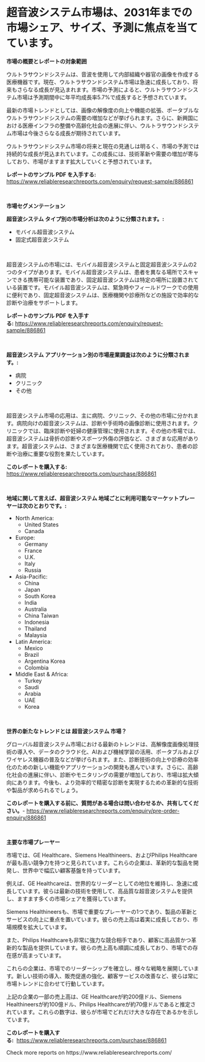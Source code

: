 <p><h1>超音波システム市場は、2031年までの市場シェア、サイズ、予測に焦点を当てています。</h1></p><p><strong>市場の概要とレポートの対象範囲</strong></p>
<p><p>ウルトラサウンドシステムは、音波を使用して内部組織や器官の画像を作成する医療機器です。現在、ウルトラサウンドシステム市場は急速に成長しており、将来もさらなる成長が見込まれます。市場の予測によると、ウルトラサウンドシステム市場は予測期間中に年平均成長率5.7%で成長すると予想されています。</p><p>最新の市場トレンドとしては、画像の解像度の向上や機能の拡張、ポータブルなウルトラサウンドシステムの需要の増加などが挙げられます。さらに、新興国における医療インフラの整備や高齢化社会の進展に伴い、ウルトラサウンドシステム市場は今後さらなる成長が期待されています。</p><p>ウルトラサウンドシステム市場の将来と現在の見通しは明るく、市場の予測では持続的な成長が見込まれています。この成長には、技術革新や需要の増加が寄与しており、市場がますます拡大していくと予想されています。</p></p>
<p><strong>レポートのサンプル PDF を入手する:</strong> <a href="https://www.reliableresearchreports.com/enquiry/request-sample/886861">https://www.reliableresearchreports.com/enquiry/request-sample/886861</a></p>
<p>&nbsp;</p>
<p><strong>市場セグメンテーション</strong></p>
<p><strong>超音波システム タイプ別の市場分析は次のように分類されます。:</strong></p>
<p><ul><li>モバイル超音波システム</li><li>固定式超音波システム</li></ul></p>
<p>&nbsp;</p>
<p><p>超音波システムの市場には、モバイル超音波システムと固定超音波システムの2つのタイプがあります。モバイル超音波システムは、患者を異なる場所でスキャンできる携帯可能な装置であり、固定超音波システムは特定の場所に設置されている装置です。モバイル超音波システムは、緊急時やフィールドワークでの使用に便利であり、固定超音波システムは、医療機関や診療所などの施設で効率的な診断や治療をサポートします。</p></p>
<p><strong>レポートのサンプル PDF を入手する:</strong>&nbsp;<a href="https://www.reliableresearchreports.com/enquiry/request-sample/886861">https://www.reliableresearchreports.com/enquiry/request-sample/886861</a></p>
<p>&nbsp;</p>
<p><strong> 超音波システム アプリケーション別の市場産業調査は次のように分類されます。:</strong></p>
<p><ul><li>病院</li><li>クリニック</li><li>その他</li></ul></p>
<p>&nbsp;</p>
<p><p>超音波システム市場の応用は、主に病院、クリニック、その他の市場に分かれます。病院向けの超音波システムは、診断や手術時の画像診断に使用されます。クリニックでは、臨床診断や妊婦の健康管理に使用されます。その他の市場では、超音波システムは骨折の診断やスポーツ外傷の評価など、さまざまな応用があります。超音波システムは、さまざまな医療機関で広く使用されており、患者の診断や治療に重要な役割を果たしています。</p></p>
<p><strong>このレポートを購入する:</strong>&nbsp; <a href="https://www.reliableresearchreports.com/purchase/886861">https://www.reliableresearchreports.com/purchase/886861</a></p>
<p>&nbsp;</p>
<p><strong>地域に関して言えば、超音波システム 地域ごとに利用可能なマーケットプレーヤーは次のとおりです。:</strong></p>
<p><ul>
    <li>
        North America:
        <ul>
            <li>United States</li>
            <li>Canada</li>
        </ul>
    </li>
    <li>
        Europe:
        <ul>
            <li>Germany</li>
            <li>France</li>
            <li>U.K.</li>
            <li>Italy</li>
            <li>Russia</li>
        </ul>
    </li>
    <li>
        Asia-Pacific:
        <ul>
            <li>China</li>
            <li>Japan</li>
            <li>South Korea</li>
            <li>India</li>
            <li>Australia</li>
            <li>China Taiwan</li>
            <li>Indonesia</li>
            <li>Thailand</li>
            <li>Malaysia</li>
        </ul>
    </li>
    <li>
        Latin America:
        <ul>
            <li>Mexico</li>
            <li>Brazil</li>
            <li>Argentina Korea</li>
            <li>Colombia</li>
        </ul>
    </li>
    <li>
        Middle East & Africa:
        <ul>
            <li>Turkey</li>
            <li>Saudi</li>
            <li>Arabia</li>
            <li>UAE</li>
            <li>Korea</li>
        </ul>
    </li>
    </ul></p>
<p>&nbsp;</p>
<p><strong>世界の新たなトレンドとは 超音波システム 市場？</strong></p>
<p><p>グローバル超音波システム市場における最新のトレンドは、高解像度画像処理技術の導入や、データのクラウド化、AIおよび機械学習の活用、ポータブルおよびワイヤレス機器の普及などが挙げられます。また、診断技術の向上や診療の効率化のための新しい機能やアプリケーションの開発も進んでいます。さらに、高齢化社会の進展に伴い、診断やモニタリングの需要が増加しており、市場は拡大傾向にあります。今後も、より効率的で精密な診断を実現するための革新的な技術や製品が求められるでしょう。</p></p>
<p><strong>このレポートを購入する前に、質問がある場合は問い合わせるか、共有してください。</strong>- <a href="https://www.reliableresearchreports.com/enquiry/pre-order-enquiry/886861">https://www.reliableresearchreports.com/enquiry/pre-order-enquiry/886861</a></p>
<p>&nbsp;</p>
<p><strong>主要な市場プレーヤー</strong></p>
<p><p>市場では、GE Healthcare、Siemens Healthineers、およびPhilips Healthcareが最も高い競争力を持つと見られています。これらの企業は、革新的な製品を開発し、世界中で幅広い顧客基盤を持っています。</p><p>例えば、GE Healthcareは、世界的なリーダーとしての地位を維持し、急速に成長しています。彼らは最新の技術を使用して、高品質な超音波システムを提供し、ますます多くの市場シェアを獲得しています。</p><p>Siemens Healthineersも、市場で重要なプレーヤーの1つであり、製品の革新とサービスの向上に重点を置いています。彼らの売上高は着実に成長しており、市場規模を拡大しています。</p><p>また、Philips Healthcareも非常に強力な競合相手であり、顧客に高品質かつ革新的な製品を提供しています。彼らの売上高も順調に成長しており、市場での存在感が高まっています。</p><p>これらの企業は、市場でのリーダーシップを確立し、様々な戦略を展開しています。新しい技術の導入、販売促進の強化、顧客サービスの改善など、彼らは常に市場トレンドに合わせて行動しています。</p><p>上記の企業の一部の売上高は、GE Healthcareが約200億ドル、Siemens Healthineersが約100億ドル、Philips Healthcareが約70億ドルであると推定されています。これらの数字は、彼らが市場でどれだけ大きな存在であるかを示しています。</p></p>
<p><strong>このレポートを購入する:</strong>&nbsp;&nbsp;<a href="https://www.reliableresearchreports.com/purchase/886861">https://www.reliableresearchreports.com/purchase/886861</a></p>
<p>Check more reports on https://www.reliableresearchreports.com/</p>